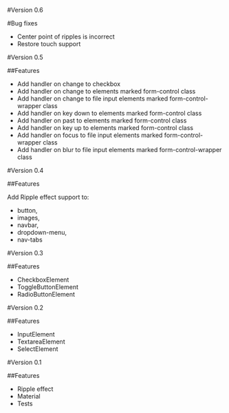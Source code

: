 #Version 0.6

#Bug fixes

- Center point of ripples is incorrect
- Restore touch support

#Version 0.5

##Features

- Add handler on change to checkbox 
- Add handler on change to elements marked form-control class
- Add handler on change to file input elements marked form-control-wrapper class
- Add handler on key down to elements marked form-control class
- Add handler on past to elements marked form-control class
- Add handler on key up to elements marked form-control class
- Add handler on focus to file input elements marked form-control-wrapper class
- Add handler on blur to file input elements marked form-control-wrapper class

#Version 0.4

##Features

Add Ripple effect support to:
 
- button, 
- images, 
- navbar, 
- dropdown-menu, 
- nav-tabs

#Version 0.3

##Features

- CheckboxElement
- ToggleButtonElement
- RadioButtonElement

#Version 0.2

##Features

- InputElement
- TextareaElement
- SelectElement

#Version 0.1

##Features

- Ripple effect
- Material
- Tests


